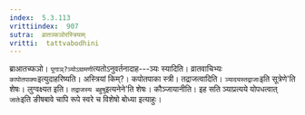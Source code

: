 ```yaml
---
index:  5.3.113
vrittiindex:  907
sutra:  व्रातञ्फञोरस्त्रियाम्
vritti:  tattvabodhini 
---
```


ब्राआतच्फञो। `पूगाञ्?ञ्योऽग्रामणी`त्यतोऽनुवर्तनादाह---ञ्यः स्यादिति। व्रातवाचिभ्यः `कापोतपाक्यः`इत्युदाहरिष्यति। अस्त्रियां किम्?। कपोतपाका स्त्री। तद्राजत्वादिति। `ञ्यादयस्तद्राजाः`इति सूत्रेणे'ति शेषः। लुग्वक्ष्यत इति। `तद्राजस्य बहुषु`इत्यनेने'ति शेषः। कौञ्जायानीति। इह सति ञ्याप्रत्यये योपधत्वात् `जातेः`इति ङीषबावे चापि रूपे स्वरे च विशेषो बोध्या इत्याहुः।

